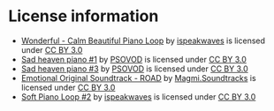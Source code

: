# License information
* [Wonderful - Calm Beautiful Piano Loop](https://freesound.org/people/ispeakwaves/sounds/439877/) by [ispeakwaves](https://freesound.org/people/ispeakwaves/) is licensed under [CC BY 3.0](https://creativecommons.org/licenses/by/3.0/)
* [Sad heaven piano #1](https://freesound.org/people/PSOVOD/sounds/414928/) by [PSOVOD](https://freesound.org/people/PSOVOD/) is licensed under [CC BY 3.0](https://creativecommons.org/licenses/by/3.0/)
* [Sad heaven piano #3](https://freesound.org/people/PSOVOD/sounds/415186/) by [PSOVOD](https://freesound.org/people/PSOVOD/) is licensed under [CC BY 3.0](https://creativecommons.org/licenses/by/3.0/)
* [Emotional Original Soundtrack - ROAD](https://freesound.org/people/Magmi.Soundtracks/sounds/513958/) by [Magmi.Soundtracks](https://freesound.org/people/Magmi.Soundtracks/) is licensed under [CC BY 3.0](https://creativecommons.org/licenses/by/3.0/)
* [Soft Piano Loop #2](https://freesound.org/people/ispeakwaves/sounds/384935/) by [ispeakwaves](https://freesound.org/people/ispeakwaves/) is licensed under [CC BY 3.0](https://creativecommons.org/licenses/by/3.0/)
